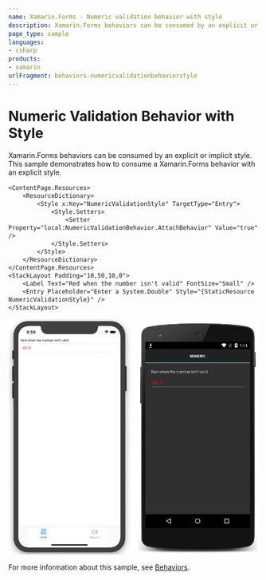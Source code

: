 ```yaml
---
name: Xamarin.Forms - Numeric validation behavior with style
description: Xamarin.Forms behaviors can be consumed by an explicit or implicit style. This sample shows how to consume a behavior with an explicit style
page_type: sample
languages:
- csharp
products:
- xamarin
urlFragment: behaviors-numericvalidationbehaviorstyle
---
```

# Numeric Validation Behavior with Style

Xamarin.Forms behaviors can be consumed by an explicit or implicit style. This sample demonstrates how to consume a Xamarin.Forms behavior with an explicit style.

```xaml
<ContentPage.Resources>
    <ResourceDictionary>
        <Style x:Key="NumericValidationStyle" TargetType="Entry">
            <Style.Setters>
                <Setter Property="local:NumericValidationBehavior.AttachBehavior" Value="true" />
            </Style.Setters>
        </Style>
    </ResourceDictionary>
</ContentPage.Resources>
<StackLayout Padding="10,50,10,0">
    <Label Text="Red when the number isn't valid" FontSize="Small" />
    <Entry Placeholder="Enter a System.Double" Style="{StaticResource NumericValidationStyle}" />
</StackLayout>
```

![NumericValidation Behavior with Style application screenshot](Screenshots/01All.png "NumericValidation Behavior with Style application screenshot")

For more information about this sample, see [Behaviors](https://developer.xamarin.com/guides/xamarin-forms/behaviors/).
